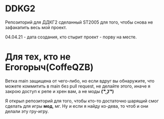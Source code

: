 # DDKG2
Репозиторий для ДДКГ2 сделанный ST2005 для того, чтобы снова не зафакапить весь мой проект.

04.04.21 - дата создания, кто стырит проект - порву на месте.

# Для тех, кто не Егогорыч(CoffeQZB)
Ветка main защищена от чего-либо, но если вдруг вы обнаружите, что можете коммитить в main без pull request, не делайте этого, иначе я закрою доступ к репе и хрен вам,
а не моды **( ͡° ͜ʖ ͡°)**

Я открыл репозиторий для того, чтобы кто-то достаточно шарящий смог сделать для игры **мод**, мг.
Ну и если я найду ко-дева, то чтоб и они делали эту гру-игру.
